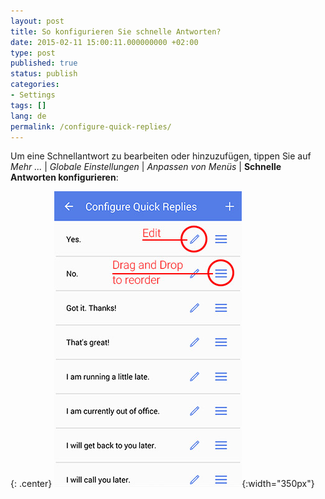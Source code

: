 ```yaml
---
layout: post
title: So konfigurieren Sie schnelle Antworten?
date: 2015-02-11 15:00:11.000000000 +02:00
type: post
published: true
status: publish
categories:
- Settings
tags: []
lang: de
permalink: /configure-quick-replies/
---
```


Um eine Schnellantwort zu bearbeiten oder hinzuzufügen, tippen Sie auf *Mehr ...* \| *Globale Einstellungen* \| *Anpassen von Menüs* \| **Schnelle Antworten konfigurieren**:

{: .center}
![](/assets/configure_quick_replies.jpg){:width="350px"}
